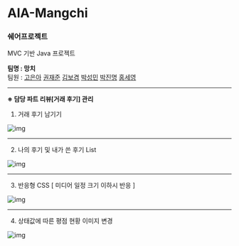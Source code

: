 # AIA-Mangchi

### 쉐어프로젝트

MVC 기반 Java 프로젝트



**팀명 : 망치**    
팀원 : [고은아](https://github.com/EunaGo) [권재준](https://github.com/alikwon) [김보겸](https://github.com/BogyeumKim) [박성민](https://github.com/seongMinS2) [박진명](https://github.com/qkrwlsaud) [홍세영](https://github.com/maiorem)

------



 **※ 담당 파트 리뷰[거래 후기] 관리**



1) 거래 후기 남기기



![img](https://lh3.googleusercontent.com/b2PbepfE0KVZVItBI1AgEtH0s0VHUObNtVEZmkN7wCa0LlPeGZ927c9ISMQmBBgH40wtGUNr9vTQrwGLw4SSxRA_oYeYx4ycHH8wg4Id7jvcrJHlI3TiboBulruKgCfp5yB03--ZWp4)

<hr>

2) 나의 후기 및 내가 쓴 후기 List 



![img](https://lh3.googleusercontent.com/nGLKyCdM9DoIiXivZDlV0pMGvoGfrTbiFLnww7Fq0T8_f-O_LuccBSoZp2m4osX1SQF8BuTXCw3ZZR6IRhI7zZGHOT6-05Uz36hqYMuTXfUhYArLOzUoKjDoeD2_JdTc720kQaLxLJk)



<hr>

3) 반응형 CSS [ 미디어 일정 크기 이하시 반응 ] 



![img](https://lh5.googleusercontent.com/Ghmc6p0VOAteOqs6-zwI8IOpmYFUfe8nSNzfKA3Iy5KLzdw0SK9X1beCE6-IJiXl1WDVZ3Xz6ylgoGzJmgvYazXnUMkXLh6Lagv3rhUQCIgO61-kwmI37-fk1V-EfVTtj2A-3EtdzD8)



<hr>

4) 상태값에 따른 평점 현황 이미지 변경



![img](https://lh4.googleusercontent.com/RErTb6DQOYHlD7yCJP1kBay9CbHQ0jpSHz54rPggDKNmsPtg3zHiAfrTDyxaxCY9R_gVDmvGyzEKCud5EAGJpGwwmKLQgIos9CI9zJ8BvK9X2piVsglToB3b2cxHzV1BSBuxXDrN8tg)


